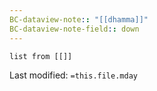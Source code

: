 ```yaml
---
BC-dataview-note:: "[[dhamma]]"
BC-dataview-note-field:: down
---
```

```dataview
list from [[]]
```


Last modified: `=this.file.mday`